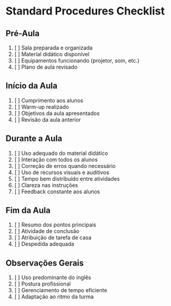 # Standard Procedures Checklist

## Pré-Aula
1. [ ] Sala preparada e organizada
2. [ ] Material didático disponível
3. [ ] Equipamentos funcionando (projetor, som, etc.)
4. [ ] Plano de aula revisado

## Início da Aula
1. [ ] Cumprimento aos alunos
2. [ ] Warm-up realizado
3. [ ] Objetivos da aula apresentados
4. [ ] Revisão da aula anterior

## Durante a Aula
1. [ ] Uso adequado do material didático
2. [ ] Interação com todos os alunos
3. [ ] Correção de erros quando necessário
4. [ ] Uso de recursos visuais e auditivos
5. [ ] Tempo bem distribuído entre atividades
6. [ ] Clareza nas instruções
7. [ ] Feedback constante aos alunos

## Fim da Aula
1. [ ] Resumo dos pontos principais
2. [ ] Atividade de conclusão
3. [ ] Atribuição de tarefa de casa
4. [ ] Despedida adequada

## Observações Gerais
1. [ ] Uso predominante do inglês
2. [ ] Postura profissional
3. [ ] Gerenciamento de tempo eficiente
4. [ ] Adaptação ao ritmo da turma 